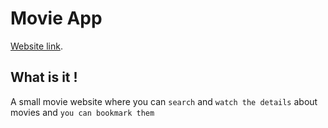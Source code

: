 # Movie App

[Website link](Basssam.me).

## What is it !

A small movie website where you can `search` and `watch the details` about movies and `you can bookmark them  `
